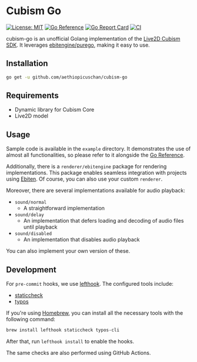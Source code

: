 # Cubism Go

[![License: MIT](https://img.shields.io/badge/License-MIT-brightgreen?style=flat-square)](/LICENSE)
[![Go Reference](https://pkg.go.dev/badge/github.com/aethiopicuschan/cubism-go.svg)](https://pkg.go.dev/github.com/aethiopicuschan/cubism-go)
[![Go Report Card](https://goreportcard.com/badge/github.com/aethiopicuschan/cubism-go)](https://goreportcard.com/report/github.com/aethiopicuschan/cubism-go)
[![CI](https://github.com/aethiopicuschan/cubism-go/actions/workflows/ci.yaml/badge.svg)](https://github.com/aethiopicuschan/cubism-go/actions/workflows/ci.yaml)

cubism-go is an unofficial Golang implementation of the [Live2D Cubism SDK](https://www.live2d.com/sdk/about/). It leverages [ebitengine/purego](https://github.com/ebitengine/purego), making it easy to use.

## Installation

```bash
go get -u github.com/aethiopicuschan/cubism-go
```

## Requirements

- Dynamic library for Cubism Core
- Live2D model

## Usage

Sample code is available in the `example` directory. It demonstrates the use of almost all functionalities, so please refer to it alongside the [Go Reference](https://pkg.go.dev/github.com/aethiopicuschan/cubism-go).

Additionally, there is a `renderer/ebitengine` package for rendering implementations.
This package enables seamless integration with projects using [Ebiten](https://ebitengine.org/). Of course, you can also use your custom `renderer`.

Moreover, there are several implementations available for audio playback:

- `sound/normal`
  - A straightforward implementation
- `sound/delay`
  - An implementation that defers loading and decoding of audio files until playback
- `sound/disabled`
  - An implementation that disables audio playback

You can also implement your own version of these.

## Development

For `pre-commit` hooks, we use [lefthook](https://github.com/evilmartians/lefthook). The configured tools include:

- [staticcheck](https://staticcheck.dev)
- [typos](https://github.com/crate-ci/typos)

If you're using [Homebrew](https://brew.sh/), you can install all the necessary tools with the following command:

```sh
brew install lefthook staticcheck typos-cli
```

After that, run `lefthook install` to enable the hooks.

The same checks are also performed using GitHub Actions.
